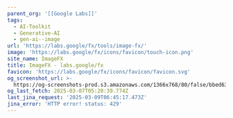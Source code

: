 ```yaml
---
parent_org: '[[Google Labs]]'
tags:
  - AI-Toolkit
  - Generative-AI
  - gen-ai--image
url: 'https://labs.google/fx/tools/image-fx/'
image: 'https://labs.google/fx/icons/favicon/touch-icon.png'
site_name: ImageFX
title: ImageFX - labs.google/fx
favicon: 'https://labs.google/fx/icons/favicon/favicon.svg'
og_screenshot_url: >-
  https://og-screenshots-prod.s3.amazonaws.com/1366x768/80/false/bbed634f3183b3e34309f8fff72b4af7c71ddb7c972052130a0a828169c0f9f0.jpeg
og_last_fetch: 2025-03-07T05:20:39.774Z
last_jina_request: '2025-03-09T06:45:17.473Z'
jina_error: 'HTTP error! status: 429'
---
```



